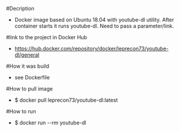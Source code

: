 #Decription
- Docker image based on Ubuntu 18.04 with youtube-dl utility. After container starts it runs youtube-dl. Need to pass a parameter/link.

#link to the project in Docker Hub
- https://hub.docker.com/repository/docker/leprecon73/youtube-dl/general

#How it was build 
- see Dockerfile

#How to pull image
- $ docker pull leprecon73/youtube-dl:latest

#How to run
- $ docker run --rm youtube-dl <link>
